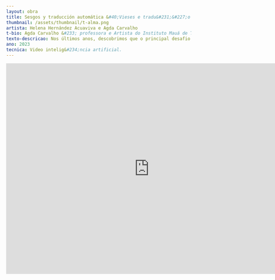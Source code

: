 ```yaml
---
layout: obra
title: Sesgos y traducción automática &#40;Vieses e tradu&#231;&#227;o automática&#41;
thumbnail: /assets/thumbnail/t-alma.png
artista: Helena Hernández Acuaviva e Agda Carvalho
t-bio: Agda Carvalho &#233; professora e Artista do Instituto Mauá de Tecnologia de S&#227;o Paulo e Helena hernández Acquaviva &#233; professora da Universidade de Sevilha, Espanha.
texto-descricao: Nos últimos anos, descobrimos que o principal desafio da Intelig&#234;ncia Artificial n&#227;o &#233; como ela replica a intelig&#234;ncia humana individual, mas como ela afeta a intelig&#234;ncia social. Nosso entendimento individual &#233; mediado por nossas comunidades e sociedades, que agora s&#227;o definidas e avan&#231;adas por algoritmos. O desafio cient&#237;fico e tecnológico n&#227;o &#233; a subjetividade, mas a intersubjetividade, e &#233; exatamente nesse ponto que a arte pode contribuir para o desenvolvimento social da IA. A análise das pesquisadoras do Escritório Cient&#237;fico da Comiss&#227;o Europeia, Emilia Gómez Guti&#233;rrez, Isabelle Hupont Torres e Marina Escobar Planas, com foco na rela&#231;&#227;o entre o comportamento humano e o da máquina, serviu de semente para que as artistas Helena Hernández Acuaviva e Agda Carvalho se aprofundassem nos problemas de preconceito na tradu&#231;&#227;o automática&#58; uma peti&#231;&#227;o no Change. org revelou que os tradutores do Google ou da Microsoft traduziram a frase &#34;The judge told the nurse to call the engineer&#34; como &#34;El juez le dijo a la enfermera que llamara al ingeniero&#34;, com um óbvio vi&#233;s de g&#234;nero. As artistas produziram duas obras audiovisuais nas quais a intui&#231;&#227;o humana &#233; comparada com a eficácia da máquina, nas quais tamb&#233;m fica claro que a Intelig&#234;ncia Artificial &#233; um sintoma das realidades sociais transferidas para o mundo sint&#233;tico. Os preconceitos das máquinas decorrem, em grande parte, dos preconceitos de nossas sociedades. Na última d&#233;cada, novos estudos em epistemologia social revelaram injusti&#231;as epist&#234;micas e hermen&#234;uticas que privam de voz e de representa&#231;&#227;o, pessoas com realidades diferentes das dominantes ou normativas. Paralelamente a esse caminho teórico, a cria&#231;&#227;o em v&#237;deo, entre o documento e o ensaio visual, apresenta&#45;se como o meio mais adequado para fazer as pessoas verem e ouvirem, e isso &#233; demonstrado nas cria&#231;&#245;es das artistas, que, com suas varia&#231;&#245;es entre humor, ironia e denúncia terr&#237;vel, trazem nuances in&#233;ditas ao problema de condenar máquinas à nossa imagem e semelhan&#231;a e, assim, selar a condena&#231;&#227;o de nossa esp&#233;cie.
ano: 2023
tecnica: Video intelig&#234;ncia artificial.
---
```


<iframe width="778" height="574" src="https://www.youtube.com/embed/AGmMv9B5SEY" title="SESGOS Y TRADUCCIÓN AUTOMÁTICA / BIASES AND MACHINE TRANSLATION" frameborder="0" allow="accelerometer; autoplay; clipboard-write; encrypted-media; gyroscope; picture-in-picture; web-share" allowfullscreen></iframe>